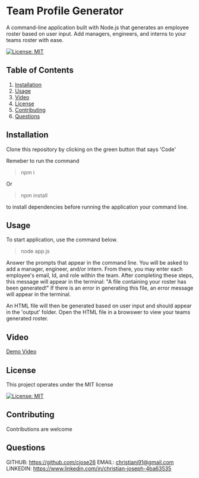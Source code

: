 # Team Profile Generator
A command-line application built with Node.js that generates an employee roster based on user input. Add managers, engineers, and interns to your teams roster with ease.
  
  [![License: MIT](https://img.shields.io/badge/License-MIT-yellow.svg)](https://opensource.org/licenses/MIT)
  
  
  ## Table of Contents
  1. [Installation](#Installation)
  2. [Usage](#Usage)
  3. [Video](#Video)
  4. [License](#License)
  5. [Contributing](#Contributing)
  6. [Questions](#Questions)
  
  ## Installation 
  Clone this repository by clicking on the green button that says 'Code'
  
  Remeber to run the command 
  
  > npm i
  
  Or
  
  > npm install
  
  to install dependencies before running the application your command line.
  
  ## Usage
  To start application, use the command below.
  
  > node app.js 
  
  Answer the prompts that appear in the command line. You will be asked to add a manager, engineer, and/or intern. From there, you may enter each employee's email, Id, and role within the team. After completing these steps, this message will appear in the terminal: "A file containing your roster has been generated!"
  If there is an error in generating this file, an error message will appear in the terminal. 
  
  An HTML file will then be generated based on user input and should appear in the 'output' folder. Open the HTML file in a browswer to view your teams generated roster. 
  
  ## Video
  
  <a href="https://drive.google.com/file/d/1PNjQvwtJzV1M5j6WrK2z6pAoiLzBKE1a/view">Demo Video</a>
  
 
  
  ## License
  This project operates under the MIT license
  
  [![License: MIT](https://img.shields.io/badge/License-MIT-yellow.svg)](https://opensource.org/licenses/MIT)
  
  ## Contributing 
  Contributions are welcome
  
  ## Questions
  
  GITHUB: https://github.com/cjose26
  EMAIL: christianj91@gmail.com
  LINKEDIN: https://www.linkedin.com/in/christian-joseph-4ba63535
  
